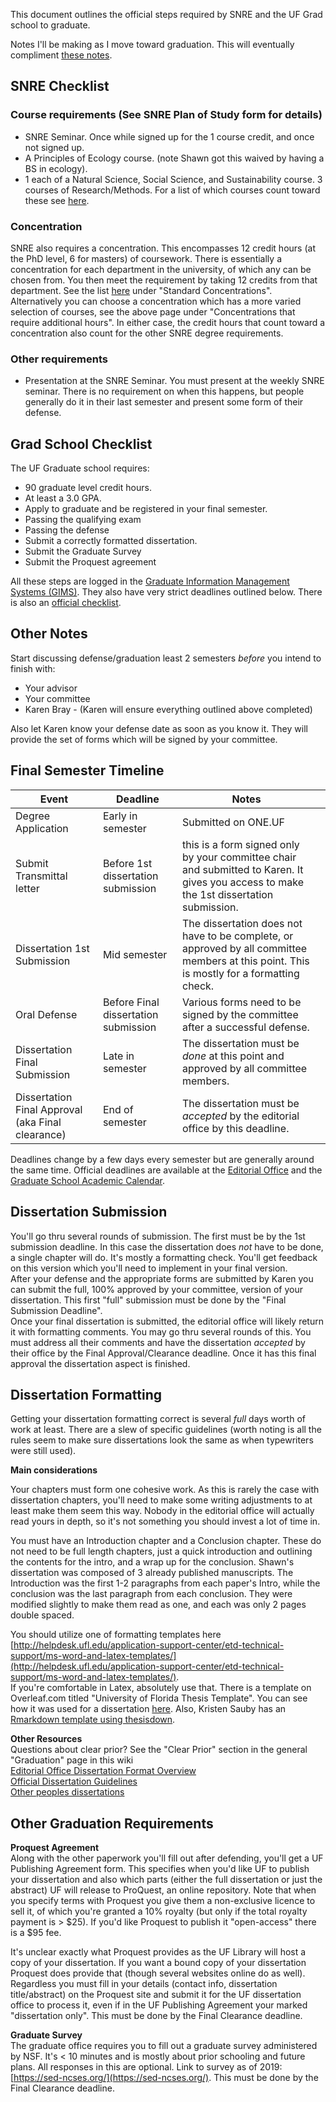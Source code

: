 This document outlines the official steps required by SNRE and the UF Grad school to graduate. 

Notes I'll be making as I move toward graduation. This will eventually compliment [these notes](https://github.com/weecology/lab-wiki/wiki/UF-Policies:-Graduating).

## SNRE Checklist
### Course requirements (See SNRE Plan of Study form for details)
* SNRE Seminar. Once while signed up for the 1 course credit, and once not signed up.
* A Principles of Ecology course. (note Shawn got this waived by having a BS in ecology).
* 1 each of a Natural Science, Social Science, and Sustainability course. 3 courses of Research/Methods. 
  For a list of which courses count toward these see [here](http://snre.ifas.ufl.edu/academics/graduate/courses-syllabi-and-curriculum/).

### Concentration
SNRE also requires a concentration. This encompasses 12 credit hours (at the PhD level, 6 for masters) of coursework. There is essentially a concentration for each department in the university, of which any can be chosen from. You then meet the requirement by taking 12 credits from that department. See the list [here](http://snre.ifas.ufl.edu/academics/graduate/courses-syllabi-and-curriculum/) under "Standard Concentrations". Alternatively you can choose a  concentration which has a more varied selection of courses, see the above page under "Concentrations that require additional hours". In either case, the credit hours that count toward a concentration also count for the other SNRE degree requirements. 

### Other requirements
* Presentation at the SNRE Seminar. You must present at the weekly SNRE seminar. There is no requirement on when this happens, but people generally do it in their last semester and present some form of their defense. 

## Grad School Checklist
The UF Graduate school requires:

- 90 graduate level credit hours.
- At least a 3.0 GPA.
- Apply to graduate and be registered in your final semester.
- Passing the qualifying exam
- Passing the defense
- Submit a correctly formatted dissertation.
- Submit the Graduate Survey
- Submit the Proquest agreement

All these steps are logged in the [Graduate Information Management Systems (GIMS)](https://gradschool.ufl.edu/gimsportal/gatorlink/portal.asp). They also have very strict deadlines outlined below. There is also an [official checklist](http://graduateschool.ufl.edu/graduate-life/graduation/graduation-checklist/).

## Other Notes
Start discussing defense/graduation least 2 semesters *before* you intend to finish with:
* Your advisor
* Your committee
* Karen Bray - (Karen will ensure everything outlined above completed)  

Also let Karen know your defense date as soon as you know it. They will provide the set of forms which will be signed by your committee. 

## Final Semester Timeline

| Event                         | Deadline                             | Notes                                                                                                                          |   |
|-------------------------------|--------------------------------------|--------------------------------------------------------------------------------------------------------------------------------|---|
| Degree Application            | Early in semester                    | Submitted on ONE.UF                                                                                                                               |   |
| Submit Transmittal letter      | Before 1st dissertation submission   | this is a form signed only by your committee chair and submitted to Karen. It gives you access to make the 1st dissertation submission. |   |
| Dissertation 1st Submission   | Mid semester                         | The dissertation does not have to be complete, or approved by all committee members at this point. This is mostly for a formatting check.                                                                                                                               |   |
| Oral Defense                  | Before Final dissertation submission |  Various forms need to be signed by the committee after a successful defense.                                                                                                                                |   |
| Dissertation Final Submission | Late in semester                     |  The dissertation must be *done* at this point and approved by all committee members.    
| Dissertation Final Approval (aka Final clearance)   | End of semester                     |  The dissertation must be *accepted* by the editorial office by this deadline. |   |

Deadlines change by a few days every semester but are generally around the same time. Official deadlines are available at the [Editorial Office](http://graduateschool.ufl.edu/about-us/offices/editorial/editorial-deadlines/) and the [Graduate School Academic Calendar](http://gradcatalog.ufl.edu/content.php?catoid=12&navoid=2681).

## Dissertation Submission
You'll go thru several rounds of submission. The first must be by the 1st submission deadline. In this case the dissertation does *not* have to be done, a single chapter will do. It's mostly a formatting check. You'll get feedback on this version which you'll need to implement in your final version.  
After your defense and the appropriate forms are submitted by Karen you can submit the full, 100% approved by your committee, version of your dissertation. This first "full" submission must be done by the "Final Submission Deadline".  
Once your final dissertation is submitted, the editorial office will likely return it with formatting comments. You may go thru several rounds of this. You must address all their comments and have the dissertation *accepted* by their office by the Final Approval/Clearance deadline. Once it has this final approval the dissertation aspect is finished. 

## Dissertation Formatting

Getting your dissertation formatting correct is several *full* days worth of work at least. There are a slew of specific guidelines (worth noting is all the rules seem to make sure dissertations look the same as when typewriters were still used).  

**Main considerations**  

Your chapters must form one cohesive work. As this is rarely the case with dissertation chapters, you'll need to make some writing adjustments to at least make them seem this way. Nobody in the editorial office will actually read yours in depth, so it's not something you should invest a lot of time in.

You must have an Introduction chapter and a Conclusion chapter. These do not need to be full length chapters, just a quick introduction and outlining the contents for the intro, and a wrap up for the conclusion. Shawn's dissertation was composed of 3 already published manuscripts. The Introduction was the first 1-2 paragraphs from each paper's Intro, while the conclusion was the last paragraph from each conclusion. They were modified slightly to make them read as one, and each was only 2 pages double spaced. 

You should utilize one of formatting templates here [http://helpdesk.ufl.edu/application-support-center/etd-technical-support/ms-word-and-latex-templates/](http://helpdesk.ufl.edu/application-support-center/etd-technical-support/ms-word-and-latex-templates/).   
If you're comfortable in Latex, absolutely use that. There is a template on Overleaf.com titled "University of Florida Thesis Template". You can see how it was used for a dissertation [here](https://github.com/sdtaylor/dissertation). Also, Kristen Sauby has an [Rmarkdown template using thesisdown](https://github.com/ksauby/thesisdownufl).

**Other Resources**  
Questions about clear prior? See the "Clear Prior" section in the general "Graduation" page in this wiki  
[Editorial Office Dissertation Format Overview](http://graduateschool.ufl.edu/about-us/offices/editorial/format-requirements/)  
[Official Dissertation Guidelines](http://graduateschool.ufl.edu/media/graduate-school/pdf-files/Guide-for-ETDs.pdf)  
[Other peoples dissertations](https://cms.uflib.ufl.edu/etd/department.aspx)

## Other Graduation Requirements
**Proquest Agreement**  
Along with the other paperwork you'll fill out after defending, you'll get a UF Publishing Agreement form. This specifies when you'd like UF to publish your dissertation and also which parts (either the full dissertation or just the abstract) UF will release to ProQuest, an online repository. Note that when you specify terms with Proquest you give them a non-exclusive licence to sell it, of which you're granted a 10% royalty (but only if the total royalty payment is > $25). If you'd like Proquest to publish it "open-access" there is a $95 fee.

It's unclear exactly what Proquest provides as the UF Library will host a copy of your dissertation. If you want a bound copy of your dissertation Proquest does provide that (though several websites online do as well). Regardless you must fill in your details (contact info, dissertation title/abstract) on the Proquest site and submit it for the UF dissertation office to process it, even if in the UF Publishing Agreement your marked "dissertation only". This must be done by the Final Clearance deadline.  

**Graduate Survey**  
The graduate office requires you to fill out a graduate survey administered by NSF. It's < 10 minutes and is mostly about prior schooling and future plans. All responses in this are optional. Link to survey as of 2019: [https://sed-ncses.org/](https://sed-ncses.org/). This must be done by the Final Clearance deadline. 